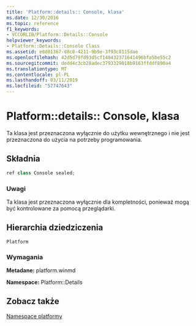 ```yaml
---
title: 'Platform::details:: Console, klasa'
ms.date: 12/30/2016
ms.topic: reference
f1_keywords:
- VCCORLIB/Platform::Details::Console
helpviewer_keywords:
- Platform::Details::Console Class
ms.assetid: e8d01367-d8c8-4211-9b9e-3f93c8115dae
ms.openlocfilehash: 42d5d79fd93d5cf148432371641496bfa5be55c2
ms.sourcegitcommit: dedd4c3cb28adec3793329018b9163ffddf890a4
ms.translationtype: MT
ms.contentlocale: pl-PL
ms.lasthandoff: 03/11/2019
ms.locfileid: "57747643"
---
```

# <a name="platformdetailsconsole-class"></a>Platform::details:: Console, klasa

Ta klasa jest przeznaczona wyłącznie do użytku wewnętrznego i nie jest przeznaczona do użycia na potrzeby programowania.

## <a name="syntax"></a>Składnia

```cpp
ref class Console sealed;
```

### <a name="remarks"></a>Uwagi

Ta klasa jest przeznaczona wyłącznie dla kompletności, ponieważ mogą być kontrolowane za pomocą przeglądarki.

## <a name="inheritance-hierarchy"></a>Hierarchia dziedziczenia

`Platform`

### <a name="requirements"></a>Wymagania

**Metadane:** platform.winmd

**Namespace:** Platform::Details

## <a name="see-also"></a>Zobacz także

[Namespace platformy](platform-namespace-c-cx.md)
